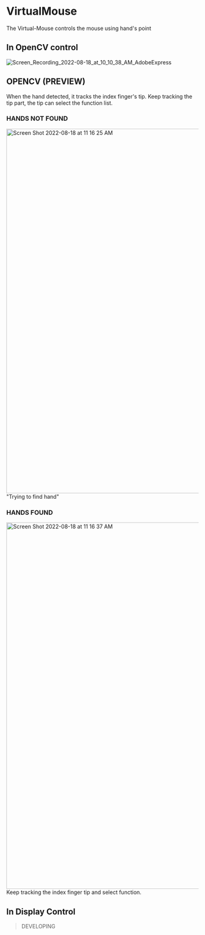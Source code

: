 # VirtualMouse
The Virtual-Mouse controls the mouse using hand's point

## In OpenCV control
![Screen_Recording_2022-08-18_at_10_10_38_AM_AdobeExpress](https://user-images.githubusercontent.com/43237393/185271476-8596b448-37e7-4db7-ab86-4f9d32d14e1e.gif)
## OPENCV (PREVIEW)
When the hand detected, it tracks the index finger's tip. Keep tracking the tip part, the tip can select the function list.

### HANDS NOT FOUND
<img width="952" alt="Screen Shot 2022-08-18 at 11 16 25 AM" src="https://user-images.githubusercontent.com/43237393/185278146-e7faa491-9fda-4960-91a6-3ef76b60d2f4.png">
"Trying to find hand"

### HANDS FOUND
<img width="957" alt="Screen Shot 2022-08-18 at 11 16 37 AM" src="https://user-images.githubusercontent.com/43237393/185278199-10d58104-717c-4961-a3f7-bcf2277d0c2a.png">
Keep tracking the index finger tip and select function.

## In Display Control
> DEVELOPING
